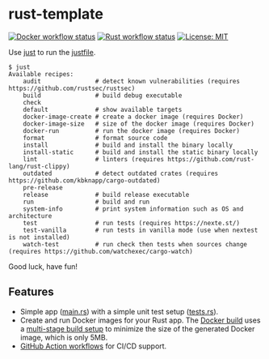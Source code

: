 # rust-template
[![Docker workflow status](https://github.com/miguno/rust-template/actions/workflows/docker-image.yml/badge.svg)](https://github.com/miguno/rust-template/actions/workflows/docker-image.yml)
[![Rust workflow status](https://github.com/miguno/rust-template/actions/workflows/rust.yml/badge.svg)](https://github.com/miguno/rust-template/actions/workflows/rust.yml)
[![License: MIT](https://img.shields.io/badge/License-MIT-blue.svg)](https://opensource.org/licenses/MIT)

Use [just](https://github.com/casey/just) to run the [justfile](justfile).

```shell
$ just
Available recipes:
    audit               # detect known vulnerabilities (requires https://github.com/rustsec/rustsec)
    build               # build debug executable
    check
    default             # show available targets
    docker-image-create # create a docker image (requires Docker)
    docker-image-size   # size of the docker image (requires Docker)
    docker-run          # run the docker image (requires Docker)
    format              # format source code
    install             # build and install the binary locally
    install-static      # build and install the static binary locally
    lint                # linters (requires https://github.com/rust-lang/rust-clippy)
    outdated            # detect outdated crates (requires https://github.com/kbknapp/cargo-outdated)
    pre-release
    release             # build release executable
    run                 # build and run
    system-info         # print system information such as OS and architecture
    test                # run tests (requires https://nexte.st/)
    test-vanilla        # run tests in vanilla mode (use when nextest is not installed)
    watch-test          # run check then tests when sources change (requires https://github.com/watchexec/cargo-watch)
```

Good luck, have fun!

## Features

* Simple app ([main.rs](src/main.rs)) with a simple unit test setup
  ([tests.rs](tests/tests.rs)).
* Create and run Docker images for your Rust app.
  The [Docker build](Dockerfile) uses a
  [multi-stage build setup](https://docs.docker.com/build/building/multi-stage/)
  to minimize the size of the generated Docker image, which is only 5MB.
* [GitHub Action workflows](https://github.com/miguno/rust-template/actions)
  for CI/CD support.
